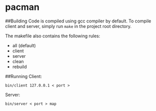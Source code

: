 # pacman

##Building
Code is compiled using gcc compiler by default. To compile client and server, simply run `make` in the project root directory.

The makefile also contains the following rules:
* all (default)
* client
* server
* clean
* rebuild

##Running
Client:
```
bin/client 127.0.0.1 < port >
```

Server:
```
bin/server < port > map
```
